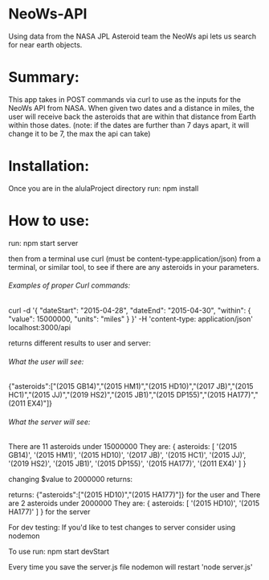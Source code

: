# NeoWs-API
 Using data from the NASA JPL Asteroid team the NeoWs api lets us search for near earth objects.

# Summary:
This app takes in POST commands via curl to use as the inputs for the NeoWs API from NASA. When given two dates and a distance in miles, the user will receive back the asteroids that are within that distance from Earth within those dates. (note: if the dates are further than 7 days apart, it will change it to be 7, the max the api can take)

# Installation:

Once you are in the alulaProject directory run:
npm install

# How to use:
run:
npm start server

then from a terminal use curl (must be content-type:application/json) from a terminal, or similar tool, to see if there are any asteroids in your parameters. 

###### Examples of proper Curl commands:

curl -d '{   "dateStart": "2015-04-28",   "dateEnd": "2015-04-30",   "within": {     "value": 15000000,     "units": "miles"   } }' -H 'content-type: application/json' localhost:3000/api

returns different results to user and server:
###### What the user will see: 
{"asteroids":["(2015 GB14)","(2015 HM1)","(2015 HD10)","(2017 JB)","(2015 HC1)","(2015 JJ)","(2019 HS2)","(2015 JB1)","(2015 DP155)","(2015 HA177)","(2011 EX4)"]}

###### What the server will see:
There are 11 asteroids under 15000000
They are: 
{
  asteroids: [
    '(2015 GB14)',  '(2015 HM1)',
    '(2015 HD10)',  '(2017 JB)',
    '(2015 HC1)',   '(2015 JJ)',
    '(2019 HS2)',   '(2015 JB1)',
    '(2015 DP155)', '(2015 HA177)',
    '(2011 EX4)'
  ]
}

changing $value to 2000000 returns:


returns:
{"asteroids":["(2015 HD10)","(2015 HA177)"]} for the user
and
There are 2 asteroids under 2000000
They are: 
{ asteroids: [ '(2015 HD10)', '(2015 HA177)' ] } for the server


For dev testing: 
If you'd like to test changes to server consider using nodemon

To use run:
npm start devStart

Every time you save the server.js file nodemon will restart 'node server.js' 



